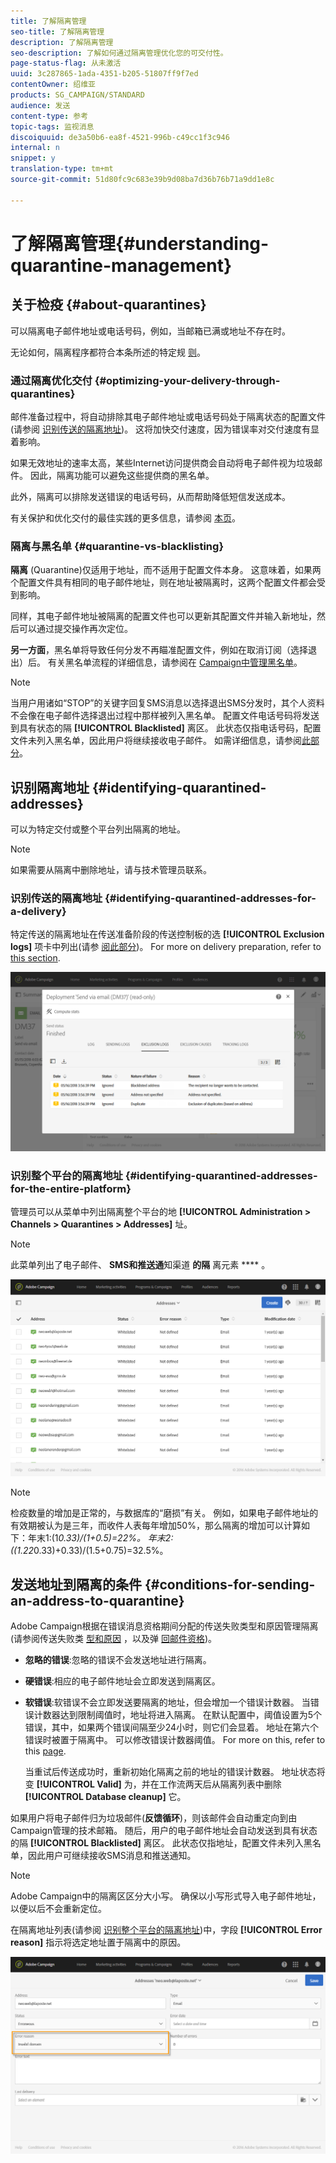 ```yaml
---
title: 了解隔离管理
seo-title: 了解隔离管理
description: 了解隔离管理
seo-description: 了解如何通过隔离管理优化您的可交付性。
page-status-flag: 从未激活
uuid: 3c287865-1ada-4351-b205-51807ff9f7ed
contentOwner: 绍维亚
products: SG_CAMPAIGN/STANDARD
audience: 发送
content-type: 参考
topic-tags: 监视消息
discoiquuid: de3a50b6-ea8f-4521-996b-c49cc1f3c946
internal: n
snippet: y
translation-type: tm+mt
source-git-commit: 51d80fc9c683e39b9d08ba7d36b76b71a9dd1e8c

---
```



# 了解隔离管理{#understanding-quarantine-management}

## 关于检疫 {#about-quarantines}

可以隔离电子邮件地址或电话号码，例如，当邮箱已满或地址不存在时。

无论如何，隔离程序都符合本条所述的特定规 [则](#conditions-for-sending-an-address-to-quarantine)。

### 通过隔离优化交付 {#optimizing-your-delivery-through-quarantines}

邮件准备过程中，将自动排除其电子邮件地址或电话号码处于隔离状态的配置文件(请参阅 [识别传送的隔离地址](#identifying-quarantined-addresses-for-a-delivery))。 这将加快交付速度，因为错误率对交付速度有显着影响。

如果无效地址的速率太高，某些Internet访问提供商会自动将电子邮件视为垃圾邮件。 因此，隔离功能可以避免这些提供商的黑名单。

此外，隔离可以排除发送错误的电话号码，从而帮助降低短信发送成本。

有关保护和优化交付的最佳实践的更多信息，请参阅 [本页](https://docs.campaign.adobe.com/doc/standard/getting_started/en/ACS_DeliveryBestPractices.html)。

### 隔离与黑名单 {#quarantine-vs-blacklisting}

**隔离** (Quarantine)仅适用于地址，而不适用于配置文件本身。 这意味着，如果两个配置文件具有相同的电子邮件地址，则在地址被隔离时，这两个配置文件都会受到影响。

同样，其电子邮件地址被隔离的配置文件也可以更新其配置文件并输入新地址，然后可以通过提交操作再次定位。

**另一方面**，黑名单将导致任何分发不再瞄准配置文件，例如在取消订阅（选择退出）后。 有关黑名单流程的详细信息，请参阅在 [Campaign中管理黑名单](../../audiences/using/about-opt-in-and-opt-out-in-campaign.md)。

>[!NOTE]
>
>当用户用诸如“STOP”的关键字回复SMS消息以选择退出SMS分发时，其个人资料不会像在电子邮件选择退出过程中那样被列入黑名单。 配置文件电话号码将发送到具有状态的隔 **[!UICONTROL Blacklisted]** 离区。 此状态仅指电话号码，配置文件未列入黑名单，因此用户将继续接收电子邮件。 如需详细信息，请参阅[此部分](../../channels/using/managing-incoming-sms.md#managing-stop-sms)。

## 识别隔离地址 {#identifying-quarantined-addresses}

可以为特定交付或整个平台列出隔离的地址。

>[!NOTE]
>
>如果需要从隔离中删除地址，请与技术管理员联系。

### 识别传送的隔离地址 {#identifying-quarantined-addresses-for-a-delivery}

特定传送的隔离地址在传送准备阶段的传送控制板的选 **[!UICONTROL Exclusion logs]** 项卡中列出(请参 [阅此部分](../../sending/using/monitoring-a-delivery.md#exclusion-logs))。 For more on delivery preparation, refer to [this section](../../sending/using/preparing-the-send.md).

![](assets/exclusion_logs.png)

### 识别整个平台的隔离地址 {#identifying-quarantined-addresses-for-the-entire-platform}

管理员可以从菜单中列出隔离整个平台的地 **[!UICONTROL Administration > Channels > Quarantines > Addresses]** 址。

>[!NOTE]
>
>此菜单列出了电子邮件、 **SMS和推送通**&#x200B;知渠道 **的隔** 离元素 **** 。

![](assets/quarantines1.png)

>[!NOTE]
>
>检疫数量的增加是正常的，与数据库的“磨损”有关。 例如，如果电子邮件地址的有效期被认为是三年，而收件人表每年增加50%，那么隔离的增加可以计算如下：年末1:(1*0.33)/(1+0.5)=22%。 年末2:((1.22*0.33)+0.33)/(1.5+0.75)=32.5%。

## 发送地址到隔离的条件 {#conditions-for-sending-an-address-to-quarantine}

Adobe Campaign根据在错误消息资格期间分配的传送失败类型和原因管理隔离(请参阅传送失败类 [型和原因](../../sending/using/understanding-delivery-failures.md#delivery-failure-types-and-reasons) ，以及弹 [回邮件资格](../../sending/using/understanding-delivery-failures.md#bounce-mail-qualification))。

* **忽略的错误**:忽略的错误不会发送地址进行隔离。
* **硬错误**:相应的电子邮件地址会立即发送到隔离区。
* **软错误**:软错误不会立即发送要隔离的地址，但会增加一个错误计数器。 当错误计数器达到限制阈值时，地址将进入隔离。 在默认配置中，阈值设置为5个错误，其中，如果两个错误间隔至少24小时，则它们会显着。 地址在第六个错误时被置于隔离中。 可以修改错误计数器阈值。 For more on this, refer to this [page](../../administration/using/configuring-email-channel.md#email-channel-parameters).

   当重试后传送成功时，重新初始化隔离之前的地址的错误计数器。 地址状态将变 **[!UICONTROL Valid]** 为，并在工作流两天后从隔离列表中删除 **[!UICONTROL Database cleanup]** 它。

如果用户将电子邮件归为垃圾邮件(**反馈循环**)，则该邮件会自动重定向到由Campaign管理的技术邮箱。 随后，用户的电子邮件地址会自动发送到具有状态的隔 **[!UICONTROL Blacklisted]** 离区。 此状态仅指地址，配置文件未列入黑名单，因此用户可继续接收SMS消息和推送通知。

>[!NOTE]
Adobe Campaign中的隔离区区分大小写。 确保以小写形式导入电子邮件地址，以便以后不会重新定位。

在隔离地址列表(请参阅 [识别整个平台的隔离地址](#identifying-quarantined-addresses-for-the-entire-platform))中，字段 **[!UICONTROL Error reason]** 指示将选定地址置于隔离中的原因。

![](assets/quarantines2.png)

